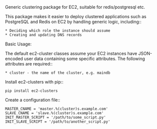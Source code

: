 Generic clustering package for EC2, suitable for redis/postgresql etc.

This package makes it easier to deploy clustered applications such as PostgreSQL and Redis on EC2 by handling generic logic, including::
    
    * Deciding which role the instance should assume
    * Creating and updating DNS records

Basic Usage:
    
The default ec2-cluster classes assume your EC2 instances have JSON-encoded user data containing some specific attributes. The following attributes are required::
    
    * cluster - the name of the cluster, e.g. maindb

Install ec2-clusters with pip::
    
    pip install ec2-clusters

Create a configuration file::
    
    MASTER_CNAME = 'master.%(cluster)s.example.com'
    SLAVE_CNAME = 'slave.%(cluster)s.example.com'
    INIT_MASTER_SCRIPT = '/path/to/some_script.py'
    INIT_SLAVE_SCRIPT = '/path/to/another_script.py'

